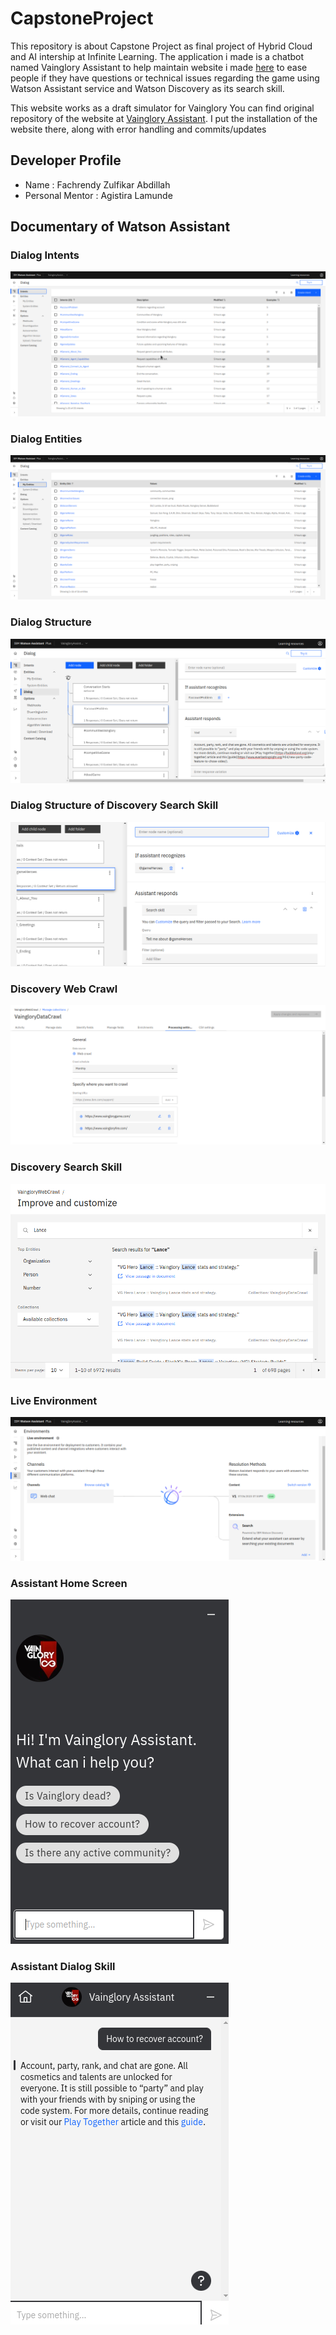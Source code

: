 # CapstoneProject
This repository is about Capstone Project as final project of Hybrid Cloud and AI intership at Infinite Learning.
The application i made is a chatbot named Vainglory Assistant to help maintain website i made [here](https://vainglorydraft.fhackrenn.repl.co/) to ease people if they have questions or technical issues regarding the game using Watson Assistant service and Watson Discovery as its search skill.

This website works as a draft simulator for Vainglory
You can find original repository of the website at [Vainglory Assistant](https://github.com/fHACKrenn/VaingloryDraft). I put the installation of the website there, along with error handling and commits/updates

## Developer Profile
- Name              : Fachrendy Zulfikar Abdillah
- Personal Mentor   : Agistira Lamunde

## Documentary of Watson Assistant
### Dialog Intents
![Dialog Intents](https://github.com/fHACKrenn/CapstoneProject/blob/master/src/images/dialogIntents.png?raw=true)

### Dialog Entities
![Dialog Entities](https://github.com/fHACKrenn/CapstoneProject/blob/master/src/images/dialogEntities.png?raw=true)

### Dialog Structure
![Dialog Structure](https://github.com/fHACKrenn/CapstoneProject/blob/master/src/images/dialogStructure.png?raw=true)

### Dialog Structure of Discovery Search Skill
![Dialog Structure Discover](https://github.com/fHACKrenn/CapstoneProject/blob/master/src/images/dialogStructureDiscovery.png?raw=true)

### Discovery Web Crawl
![Discovery Web Crawl](https://github.com/fHACKrenn/CapstoneProject/blob/master/src/images/discoveryWebCrawl.png?raw=true)

### Discovery Search Skill
![Discovery Search Skill](https://github.com/fHACKrenn/CapstoneProject/blob/master/src/images/discoverySearchSkill.png?raw=true)

### Live Environment
![Live Environment](https://github.com/fHACKrenn/CapstoneProject/blob/master/src/images/environmentLive.png?raw=true)

### Assistant Home Screen
![Assistant Home Screen](https://github.com/fHACKrenn/CapstoneProject/blob/master/src/images/assistantHomeScreen.png?raw=true)

### Assistant Dialog Skill
![Assistant Dialog Skill](https://github.com/fHACKrenn/CapstoneProject/blob/master/src/images/assistantDialogSkill.png?raw=true)
